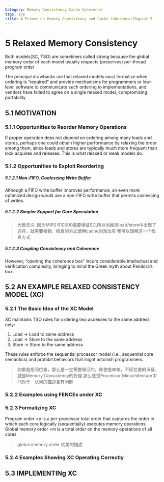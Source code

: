 ```yaml
---
Category: Memory Consistency Cache Coherence
tags: sys
title: A Primer on Memory Consistency and Cache Coherence:Chapter 5
---
```

# 5 Relaxed Memory Consistency
 Both models(SC, TSO) are sometimes called strong because the global memory order of each
model usually respects (preserves) per-thread program order

The principal drawbacks are that relaxed
models must formalize when ordering is “required” and provide mechanisms for programmers or
low-level software to communicate such ordering to implementations, and vendors have failed to
agree on a single relaxed model, compromising portability

## 5.1 MOTIVATION
### 5.1.1 Opportunities to Reorder Memory Operations
If proper operation does not depend on ordering among many loads and stores, perhaps one
could obtain higher performance by relaxing the order among them, since loads and stores are typically much more frequent than lock acquires and releases. This is what relaxed or weak models do.
### 5.1.2 Opportunities to Exploit Reordering
##### 5.1.2.1 Non-FIFO, Coalescing Write Buffer
Although a FIFO write buffer improves performance, an even more optimized design would use a non-FIFO write buffer that permits coalescing of writes.
##### 5.1.2.2 Simpler Support for Core Speculation
> 大致含义: 因为MIPS R10000需要保证SC,所以当推测load/store中出现了违背，就需要撤销，检查的方式使用cache的淘汰项
> 我可以理解这一个检查方式

##### 5.1.2.3 Coupling Consistency and Coherence
However, “opening the coherence box” incurs considerable intellectual and verification complexity, bringing
to mind the Greek myth about Pandora’s box.

## 5.2 AN EXAMPLE RELAXED CONSISTENCY MODEL (XC)

### 5.2.1 The Basic Idea of the XC Model
XC maintains TSO rules for ordering two accesses to the same address only:
1. Load → Load to same address
2. Load → Store to the same address
3. Store → Store to the same address

These rules enforce the sequential processor model (i.e., sequential core semantics) and prohibit behaviors that might astonish programmers.

> 如果是相同位置，那么是一定需要保证的，即使是单核，不同位置的保证，就是Memory Consistency的处理
> 那么感觉Processor Micochitecture中间对于　队列的描述含有问题

### 5.2.2 Examples using FENCEs under XC
### 5.2.3 Formalizing XC
Program order \<p is a per-processor total order that captures the order in which each core logically (sequentially) executes memory operations.
Global memory order \<m is a total order on the memory
operations of all cores
> global memory order 优美的描述

### 5.2.4 Examples Showing XC Operating Correctly

## 5.3 IMPLEMENTINg XC
